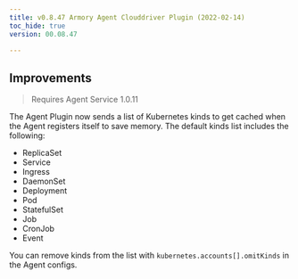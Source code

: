 ```yaml
---
title: v0.8.47 Armory Agent Clouddriver Plugin (2022-02-14)
toc_hide: true
version: 00.08.47

---
```


## Improvements

> Requires Agent Service 1.0.11

The Agent Plugin now sends a list of Kubernetes kinds to get cached when the Agent registers itself to save memory. The default kinds list includes the following:

- ReplicaSet
- Service
- Ingress
- DaemonSet
- Deployment
- Pod
- StatefulSet
- Job
- CronJob
- Event

You can remove kinds from the list with `kubernetes.accounts[].omitKinds` in the Agent configs.